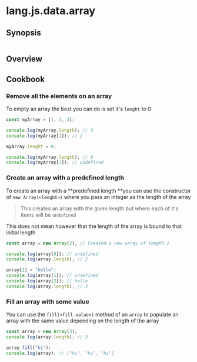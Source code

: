 # lang.js.data.array

## Synopsis

```language

```

## Overview

## Cookbook

### Remove all the elements on an array

To empty an array the best you can do is set it's `lenght` to 0

```js
const myArray = [1, 2, 3];

console.log(myArray.length); // 3
console.log(myArray[1]); // 2

myArray.lenght = 0;

console.log(myArray.length); // 0
console.log(myArray[1]); // undefined
```

### Create an array with a predefined length

To create an array with a **predefined length **you can use the
constructor of `new Array(<lenght>)` where you pass an integer
as the length of the array

> This creates an array with the given length but where each
> of it's items will be `undefined`

This does not mean however that the length of the array is
bound to that initial length

```js
const array = new Array(2); // Created a new array of length 2

console.log(array[0]); // undefined
console.log(array.length); // 2

array[2] = "hello";
console.log(array[1]); // undefined
console.log(array[2]); // hello
console.log(array.length); // 3
```

### Fill an array with some value

You can use the `fill(<fill-value>)` method of an `array` to
populate an array with the same value depending on the
length of the array

```js
const array = new Array(3);
console.log(array.length); // 3

array.fill("hi");
console.log(array); // ["hi", "hi", "hi"]
```
